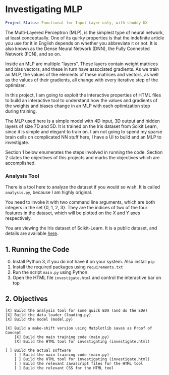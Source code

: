 # Investigating MLP

```yml
Project Status: Functional for Input Layer only, with shoddy UX
```

The Multi-Layered Perceptron (MLP), is the simplest type of neural network, at
least conceptually. One of its quirky properties is that the indefinite article 
you use for it in English depends on whether you abbreviate it or not. It is 
also known as the Dense Neural Network (DNN), the Fully Connected Network (FCN),
and so on.

Inside an MLP are multiple "layers". These layers contain weight matrices and
bias vectors, and these in turn have associated gradients. As we train an MLP,
the values of the elements of these matrices and vectors, as well as the values
of their gradients, all change with every iterative step of the optimizer.

In this project, I am going to exploit the interactive properties of HTML files
to build an interactive tool to understand how the values and gradients of the 
weights and biases change in an MLP with each optimization step during training.

The MLP used here is a simple model with 4D input, 3D output and hidden layers 
of size 7D and 5D. It is trained on the Iris dataset from Scikit Learn, since
it is simple and elegant to train on. I am not going to spend my sparse brain
cells on complicated NN stuff here, I have a UI to build and an MLP to 
investigate.

Section 1 below enumerates the steps involved in running the code. Section 2 
states the objectives of this projects and marks the objectives which are 
accomplished. 

### Analysis Tool

There is a tool here to analyze the dataset if you would so wish. It is called
`analysis.py`, because I am highly original. 

You need to invoke it with two command line arguments, which are both integers 
in the set {0, 1, 2, 3}. They are the indices of two of the four features in the
dataset, which will be plotted on the X and Y axes respectively.

You are viewing the Iris dataset of Scikit-Learn. It is a public dataset, and 
details are available 
[here](https://scikit-learn.org/stable/auto_examples/datasets/plot_iris_dataset.html).

## 1. Running the Code

0. Install Python 3, if you do not have it on your system. Also install `pip`
1. Install the required packages using `requirements.txt`
2. Run the script `main.py` using Python
3. Open the HTML file `investigate.html` and control the interactive bar on top

## 2. Objectives

```
[X] Build the analysis tool for some quick EDA (and do the EDA)
[X] Build the data loader (loading.py)
[X] Build the model (model.py)

[X] Build a make-shift version using Matplotlib saves as Proof of Concept
    [X] Build the main training code (main.py)
    [X] Build the HTML tool for investigating (investigate.html)

[ ] Build the actual software
    [ ] Build the main training code (main.py)
    [ ] Build the HTML tool for investigating (investigate.html)
    [ ] Build the relevant Javascript files for the HTML tool
    [ ] Build the relevant CSS for the HTML tool
```